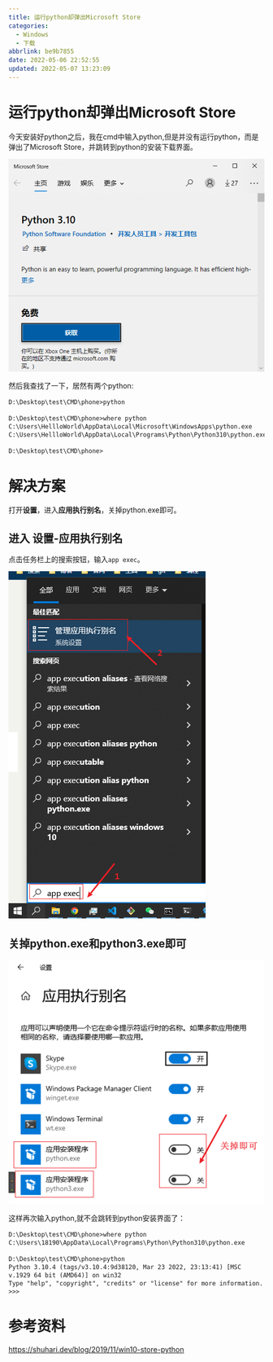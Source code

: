 ```yaml
---
title: 运行python却弹出Microsoft Store
categories:
  - Windows
  - 下载
abbrlink: be9b7855
date: 2022-05-06 22:52:55
updated: 2022-05-07 13:23:09
---
```

# 运行python却弹出Microsoft Store
今天安装好python之后，我在cmd中输入python,但是并没有运行python，而是弹出了Microsoft Store，并跳转到python的安装下载界面。

![image-20220506230809031](https://raw.githubusercontent.com/lanlan2017/images/master/Blog/2022/04/20220506230809.png)

然后我查找了一下，居然有两个python:

```
D:\Desktop\test\CMD\phone>python

D:\Desktop\test\CMD\phone>where python
C:\Users\HellloWorld\AppData\Local\Microsoft\WindowsApps\python.exe
C:\Users\HellloWorld\AppData\Local\Programs\Python\Python310\python.exe

D:\Desktop\test\CMD\phone>
```
# 解决方案
打开**设置**，进入**应用执行别名**，关掉python.exe即可。
<!-- more -->
## 进入 设置-应用执行别名
点击任务栏上的搜索按钮，输入`app exec`。

![image-20220506230119548](https://raw.githubusercontent.com/lanlan2017/images/master/Blog/2022/04/20220506230521.png)

## 关掉python.exe和python3.exe即可

![image-20220506230205262](https://raw.githubusercontent.com/lanlan2017/images/master/Blog/2022/04/20220506230205.png)

这样再次输入python,就不会跳转到python安装界面了：

```
D:\Desktop\test\CMD\phone>where python
C:\Users\18190\AppData\Local\Programs\Python\Python310\python.exe

D:\Desktop\test\CMD\phone>python
Python 3.10.4 (tags/v3.10.4:9d38120, Mar 23 2022, 23:13:41) [MSC v.1929 64 bit (AMD64)] on win32
Type "help", "copyright", "credits" or "license" for more information.
>>>
```

# 参考资料
https://shuhari.dev/blog/2019/11/win10-store-python
